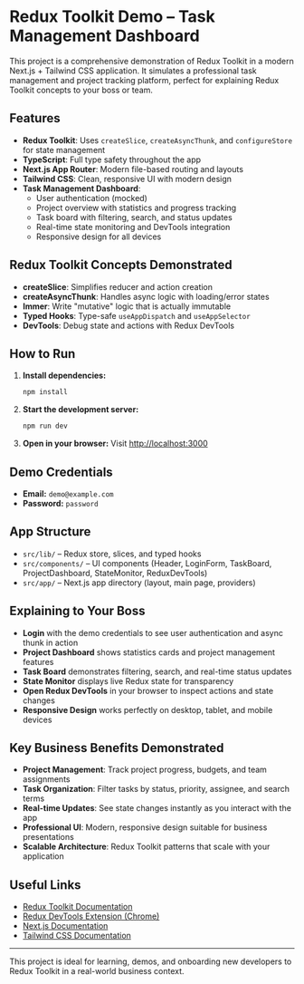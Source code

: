 # Redux Toolkit Demo – Task Management Dashboard

This project is a comprehensive demonstration of Redux Toolkit in a modern Next.js + Tailwind CSS application. It simulates a professional task management and project tracking platform, perfect for explaining Redux Toolkit concepts to your boss or team.

## Features

- **Redux Toolkit**: Uses `createSlice`, `createAsyncThunk`, and `configureStore` for state management
- **TypeScript**: Full type safety throughout the app
- **Next.js App Router**: Modern file-based routing and layouts
- **Tailwind CSS**: Clean, responsive UI with modern design
- **Task Management Dashboard**:
  - User authentication (mocked)
  - Project overview with statistics and progress tracking
  - Task board with filtering, search, and status updates
  - Real-time state monitoring and DevTools integration
  - Responsive design for all devices

## Redux Toolkit Concepts Demonstrated

- **createSlice**: Simplifies reducer and action creation
- **createAsyncThunk**: Handles async logic with loading/error states
- **Immer**: Write "mutative" logic that is actually immutable
- **Typed Hooks**: Type-safe `useAppDispatch` and `useAppSelector`
- **DevTools**: Debug state and actions with Redux DevTools

## How to Run

1. **Install dependencies:**
   ```bash
   npm install
   ```
2. **Start the development server:**
   ```bash
   npm run dev
   ```
3. **Open in your browser:**
   Visit [http://localhost:3000](http://localhost:3000)

## Demo Credentials

- **Email:** `demo@example.com`
- **Password:** `password`

## App Structure

- `src/lib/` – Redux store, slices, and typed hooks
- `src/components/` – UI components (Header, LoginForm, TaskBoard, ProjectDashboard, StateMonitor, ReduxDevTools)
- `src/app/` – Next.js app directory (layout, main page, providers)

## Explaining to Your Boss

- **Login** with the demo credentials to see user authentication and async thunk in action
- **Project Dashboard** shows statistics cards and project management features
- **Task Board** demonstrates filtering, search, and real-time status updates
- **State Monitor** displays live Redux state for transparency
- **Open Redux DevTools** in your browser to inspect actions and state changes
- **Responsive Design** works perfectly on desktop, tablet, and mobile devices

## Key Business Benefits Demonstrated

- **Project Management**: Track project progress, budgets, and team assignments
- **Task Organization**: Filter tasks by status, priority, assignee, and search terms
- **Real-time Updates**: See state changes instantly as you interact with the app
- **Professional UI**: Modern, responsive design suitable for business presentations
- **Scalable Architecture**: Redux Toolkit patterns that scale with your application

## Useful Links

- [Redux Toolkit Documentation](https://redux-toolkit.js.org/)
- [Redux DevTools Extension (Chrome)](https://chrome.google.com/webstore/detail/redux-devtools/lmhkpmbekcpmknklioeibfkpmmfibljd)
- [Next.js Documentation](https://nextjs.org/docs)
- [Tailwind CSS Documentation](https://tailwindcss.com/docs)

---

This project is ideal for learning, demos, and onboarding new developers to Redux Toolkit in a real-world business context.
